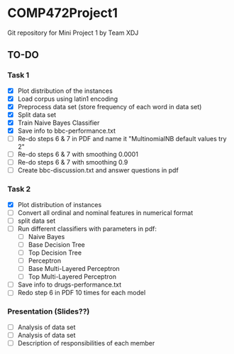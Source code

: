 # COMP472Project1
Git repository for Mini Project 1 by Team XDJ

## TO-DO

### Task 1
- [x] Plot distribution of the instances
- [x] Load corpus using latin1 encoding
- [x] Preprocess data set (store frequency of each word in data set)
- [x] Split data set
- [x] Train Naive Bayes Classifier
- [x] Save info to bbc-performance.txt
- [ ] Re-do steps 6 & 7 in PDF and name it "MultinomialNB default values try 2"
- [ ] Re-do steps 6 & 7 with smoothing 0.0001
- [ ] Re-do steps 6 & 7 with smoothing 0.9
- [ ] Create bbc-discussion.txt and answer questions in pdf

### Task 2
- [x] Plot distribution of instances
- [ ] Convert all ordinal and nominal features in numerical format
- [ ] split data set
- [ ] Run different classifiers with parameters in pdf: 
  - [ ] Naive Bayes
  - [ ] Base Decision Tree
  - [ ] Top Decision Tree
  - [ ] Perceptron
  - [ ] Base Multi-Layered Perceptron
  - [ ] Top Multi-Layered Perceptron
- [ ] Save info to drugs-performance.txt
- [ ] Redo step 6 in PDF 10 times for each model 

### Presentation (Slides??)
- [ ] Analysis of data set
- [ ] Analysis of data set
- [ ] Description of responsibilities of each member
